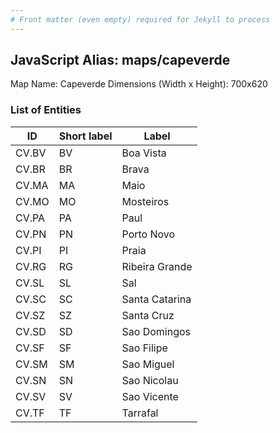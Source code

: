 ```yaml
---
# Front matter (even empty) required for Jekyll to process
---
```


## JavaScript Alias: maps/capeverde

Map Name: Capeverde
Dimensions (Width x Height): 700x620





### List of Entities

ID | Short label | Label
---|---|---|
CV.BV|BV|Boa Vista
CV.BR|BR|Brava
CV.MA|MA|Maio
CV.MO|MO|Mosteiros
CV.PA|PA|Paul
CV.PN|PN|Porto Novo
CV.PI|PI|Praia
CV.RG|RG|Ribeira Grande
CV.SL|SL|Sal
CV.SC|SC|Santa Catarina
CV.SZ|SZ|Santa Cruz
CV.SD|SD|Sao Domingos
CV.SF|SF|Sao Filipe
CV.SM|SM|Sao Miguel
CV.SN|SN|Sao Nicolau
CV.SV|SV|Sao Vicente
CV.TF|TF|Tarrafal

